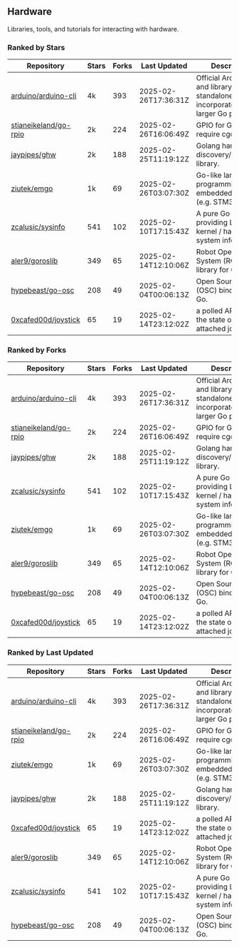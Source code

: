 ## Hardware

Libraries, tools, and tutorials for interacting with hardware.

### Ranked by Stars

| Repository | Stars | Forks | Last Updated | Description | 
|------------|-------|-------|--------------|-------------|
| [arduino/arduino-cli](https://github.com/arduino/arduino-cli) | 4k | 393 | 2025-02-26T17:36:31Z |  Official Arduino CLI and library. Can run standalone, or be incorporated into larger Go projects. |
| [stianeikeland/go-rpio](https://github.com/stianeikeland/go-rpio) | 2k | 224 | 2025-02-26T16:06:49Z |  GPIO for Go, doesn't require cgo. |
| [jaypipes/ghw](https://github.com/jaypipes/ghw) | 2k | 188 | 2025-02-25T11:19:12Z |  Golang hardware discovery/inspection library. |
| [ziutek/emgo](https://github.com/ziutek/emgo) | 1k | 69 | 2025-02-26T03:07:30Z |  Go-like language for programming embedded systems (e.g. STM32 MCU). |
| [zcalusic/sysinfo](https://github.com/zcalusic/sysinfo) | 541 | 102 | 2025-02-10T17:15:43Z |  A pure Go library providing Linux OS / kernel / hardware system information. |
| [aler9/goroslib](https://github.com/aler9/goroslib) | 349 | 65 | 2025-02-14T12:10:06Z |  Robot Operating System (ROS) library for Go. |
| [hypebeast/go-osc](https://github.com/hypebeast/go-osc) | 208 | 49 | 2025-02-04T00:06:13Z |  Open Sound Control (OSC) bindings for Go. |
| [0xcafed00d/joystick](https://github.com/0xcafed00d/joystick) | 65 | 19 | 2025-02-14T23:12:02Z |  a polled API to read the state of an attached joystick. |

### Ranked by Forks

| Repository | Stars | Forks | Last Updated | Description | 
|------------|-------|-------|--------------|-------------|
| [arduino/arduino-cli](https://github.com/arduino/arduino-cli) | 4k | 393 | 2025-02-26T17:36:31Z |  Official Arduino CLI and library. Can run standalone, or be incorporated into larger Go projects. |
| [stianeikeland/go-rpio](https://github.com/stianeikeland/go-rpio) | 2k | 224 | 2025-02-26T16:06:49Z |  GPIO for Go, doesn't require cgo. |
| [jaypipes/ghw](https://github.com/jaypipes/ghw) | 2k | 188 | 2025-02-25T11:19:12Z |  Golang hardware discovery/inspection library. |
| [zcalusic/sysinfo](https://github.com/zcalusic/sysinfo) | 541 | 102 | 2025-02-10T17:15:43Z |  A pure Go library providing Linux OS / kernel / hardware system information. |
| [ziutek/emgo](https://github.com/ziutek/emgo) | 1k | 69 | 2025-02-26T03:07:30Z |  Go-like language for programming embedded systems (e.g. STM32 MCU). |
| [aler9/goroslib](https://github.com/aler9/goroslib) | 349 | 65 | 2025-02-14T12:10:06Z |  Robot Operating System (ROS) library for Go. |
| [hypebeast/go-osc](https://github.com/hypebeast/go-osc) | 208 | 49 | 2025-02-04T00:06:13Z |  Open Sound Control (OSC) bindings for Go. |
| [0xcafed00d/joystick](https://github.com/0xcafed00d/joystick) | 65 | 19 | 2025-02-14T23:12:02Z |  a polled API to read the state of an attached joystick. |

### Ranked by Last Updated

| Repository | Stars | Forks | Last Updated | Description | 
|------------|-------|-------|--------------|-------------|
| [arduino/arduino-cli](https://github.com/arduino/arduino-cli) | 4k | 393 | 2025-02-26T17:36:31Z |  Official Arduino CLI and library. Can run standalone, or be incorporated into larger Go projects. |
| [stianeikeland/go-rpio](https://github.com/stianeikeland/go-rpio) | 2k | 224 | 2025-02-26T16:06:49Z |  GPIO for Go, doesn't require cgo. |
| [ziutek/emgo](https://github.com/ziutek/emgo) | 1k | 69 | 2025-02-26T03:07:30Z |  Go-like language for programming embedded systems (e.g. STM32 MCU). |
| [jaypipes/ghw](https://github.com/jaypipes/ghw) | 2k | 188 | 2025-02-25T11:19:12Z |  Golang hardware discovery/inspection library. |
| [0xcafed00d/joystick](https://github.com/0xcafed00d/joystick) | 65 | 19 | 2025-02-14T23:12:02Z |  a polled API to read the state of an attached joystick. |
| [aler9/goroslib](https://github.com/aler9/goroslib) | 349 | 65 | 2025-02-14T12:10:06Z |  Robot Operating System (ROS) library for Go. |
| [zcalusic/sysinfo](https://github.com/zcalusic/sysinfo) | 541 | 102 | 2025-02-10T17:15:43Z |  A pure Go library providing Linux OS / kernel / hardware system information. |
| [hypebeast/go-osc](https://github.com/hypebeast/go-osc) | 208 | 49 | 2025-02-04T00:06:13Z |  Open Sound Control (OSC) bindings for Go. |

